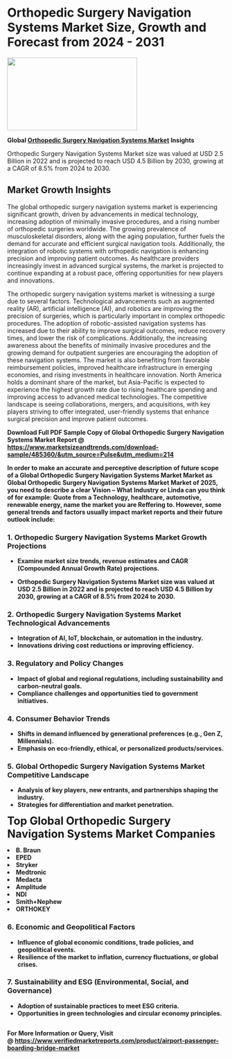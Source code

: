 <H1>Orthopedic Surgery Navigation Systems Market Size, Growth and Forecast from 2024 - 2031</H1><img class="aligncenter size-medium wp-image-584254" src="https://thirdeyenews.in/wp-content/uploads/2024/09/Global-Market-Research-300x168.jpeg" alt="" width="300" height="168" /><p><strong>Global&nbsp;<a href="https://www.marketsizeandtrends.com/download-sample/485360/&amp;utm_source=Pulse&amp;utm_medium=214">Orthopedic Surgery Navigation Systems Market</a> Insights</strong></p><p>Orthopedic Surgery Navigation Systems Market size was valued at USD 2.5 Billion in 2022 and is projected to reach USD 4.5 Billion by 2030, growing at a CAGR of 8.5% from 2024 to 2030.</p><p><h2>Market Growth Insights</h2> <p>The global orthopedic surgery navigation systems market is experiencing significant growth, driven by advancements in medical technology, increasing adoption of minimally invasive procedures, and a rising number of orthopedic surgeries worldwide. The growing prevalence of musculoskeletal disorders, along with the aging population, further fuels the demand for accurate and efficient surgical navigation tools. Additionally, the integration of robotic systems with orthopedic navigation is enhancing precision and improving patient outcomes. As healthcare providers increasingly invest in advanced surgical systems, the market is projected to continue expanding at a robust pace, offering opportunities for new players and innovations.</p> <p><strong></strong></p> <p>The orthopedic surgery navigation systems market is witnessing a surge due to several factors. Technological advancements such as augmented reality (AR), artificial intelligence (AI), and robotics are improving the precision of surgeries, which is particularly important in complex orthopedic procedures. The adoption of robotic-assisted navigation systems has increased due to their ability to improve surgical outcomes, reduce recovery times, and lower the risk of complications. Additionally, the increasing awareness about the benefits of minimally invasive procedures and the growing demand for outpatient surgeries are encouraging the adoption of these navigation systems. The market is also benefiting from favorable reimbursement policies, improved healthcare infrastructure in emerging economies, and rising investments in healthcare innovation. North America holds a dominant share of the market, but Asia-Pacific is expected to experience the highest growth rate due to rising healthcare spending and improving access to advanced medical technologies. The competitive landscape is seeing collaborations, mergers, and acquisitions, with key players striving to offer integrated, user-friendly systems that enhance surgical precision and improve patient outcomes.</p> <p><strong></p><p><span class=""><strong>Download Full PDF Sample Copy of Global Orthopedic Surgery Navigation Systems Market Report</strong> @ <a href="https://www.marketsizeandtrends.com/download-sample/485360/&amp;utm_source=Pulse&amp;utm_medium=214" target="_blank">https://www.marketsizeandtrends.com/download-sample/485360/&amp;utm_source=Pulse&amp;utm_medium=214</a></span></p><p>In order to make an accurate and perceptive description of future scope of a Global&nbsp;Orthopedic Surgery Navigation Systems Market Market as Global&nbsp;Orthopedic Surgery Navigation Systems Market Market of 2025, you need to describe a clear Vision &ndash; What Industry or Linda can you think of for example: Quote from a Technology, healthcare, automotive, renewable energy, name the market you are Reffering to. However, some general trends and factors usually impact market reports and their future outlook include:</p><h3>1.&nbsp;<strong>Orthopedic Surgery Navigation Systems Market Growth Projections</strong></h3><ul><li>Examine market size trends, revenue estimates and CAGR (Compounded Annual Growth Rate) projections.</li><li><p>Orthopedic Surgery Navigation Systems Market size was valued at USD 2.5 Billion in 2022 and is projected to reach USD 4.5 Billion by 2030, growing at a CAGR of 8.5% from 2024 to 2030.</p></li></ul><h3>2.&nbsp;<strong>Orthopedic Surgery Navigation Systems Market Technological Advancements</strong></h3><ul><li>Integration of AI, IoT, blockchain, or automation in the industry.</li><li>Innovations driving cost reductions or improving efficiency.</li></ul><h3>3.&nbsp;<strong>Regulatory and Policy Changes</strong></h3><ul><li>Impact of global and regional regulations, including sustainability and carbon-neutral goals.</li><li>Compliance challenges and opportunities tied to government initiatives.</li></ul><h3>4.&nbsp;<strong>Consumer Behavior Trends</strong></h3><ul><li>Shifts in demand influenced by generational preferences (e.g., Gen Z, Millennials).</li><li>Emphasis on eco-friendly, ethical, or personalized products/services.</li></ul><h3>5.&nbsp;<strong>Global Orthopedic Surgery Navigation Systems Market Competitive Landscape</strong></h3><ul><li>Analysis of key players, new entrants, and partnerships shaping the industry.</li><li>Strategies for differentiation and market penetration.</li></ul><p data-pm-slice="1 1 []"><span style="color: inherit; font-family: inherit; font-size: 25px;">Top Global Orthopedic Surgery Navigation Systems Market Companies</span></p><div class="" data-test-id=""><p><li>B. Braun</li><li> EPED</li><li> Stryker</li><li> Medtronic</li><li> Medacta</li><li> Amplitude</li><li> NDI</li><li> Smith+Nephew</li><li> ORTHOKEY</li></p></div><h3>6.&nbsp;<strong>Economic and Geopolitical Factors</strong></h3><ul><li>Influence of global economic conditions, trade policies, and geopolitical events.</li><li>Resilience of the market to inflation, currency fluctuations, or global crises.</li></ul><h3>7.&nbsp;<strong>Sustainability and ESG (Environmental, Social, and Governance)</strong></h3><ul><li>Adoption of sustainable practices to meet ESG criteria.</li><li>Opportunities in green technologies and circular economy principles.</li></ul><h2><strong style="font-size: 14px;">For More Information or Query, Visit @&nbsp;</strong><a style="background-color: #ffffff; font-size: 14px;" href="https://www.marketsizeandtrends.com/report/orthopedic-surgery-navigation-systems-market/" target="_blank">https://www.verifiedmarketreports.com/product/airport-passenger-boarding-bridge-market</a></h2>
